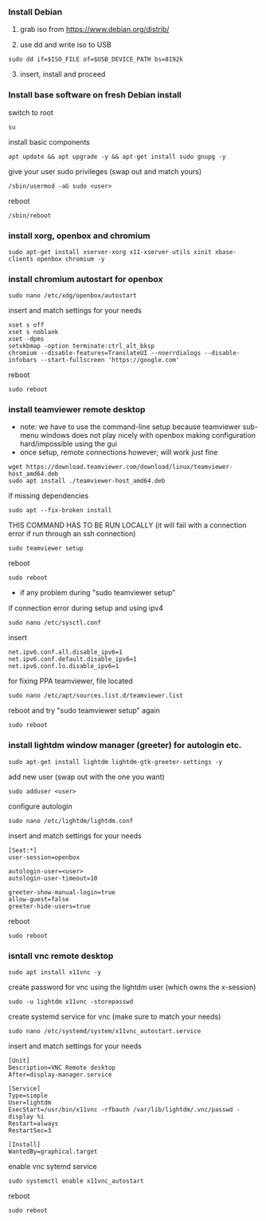 ### Install Debian
1. grab iso from https://www.debian.org/distrib/

2. use dd and write iso to USB
```
sudo dd if=$ISO_FILE of=$USB_DEVICE_PATH bs=8192k
```

3. insert, install and proceed

### Install base software on fresh Debian install
switch to root
```
su
```
install basic components
```
apt update && apt upgrade -y && apt-get install sudo gnupg -y
```

give your user sudo privileges (swap out <user> and match yours)
```
/sbin/usermod -aG sudo <user>
```

reboot
```
/sbin/reboot
```

### install xorg, openbox and chromium
```
sudo apt-get install xserver-xorg x11-xserver-utils xinit xbase-clients openbox chromium -y
```

### install chromium autostart for openbox
```
sudo nano /etc/xdg/openbox/autostart
```

insert and match settings for your needs
```
xset s off
xset s noblank
xset -dpms
setxkbmap -option terminate:ctrl_alt_bksp
chromium --disable-features=TranslateUI --noerrdialogs --disable-infobars --start-fullscreen 'https://google.com'
```

reboot
```
sudo reboot
```

### install teamviewer remote desktop
* note: we have to use the command-line setup because teamviewer sub-menu windows
does not play nicely with openbox making configuration hard/impossible using the gui
* once setup, remote connections however; will work just fine

```
wget https://download.teamviewer.com/download/linux/teamviewer-host_amd64.deb
sudo apt install ./teamviewer-host_amd64.deb
```
if missing dependencies
```
sudo apt --fix-broken install
```

THIS COMMAND HAS TO BE RUN LOCALLY (it will fail with a connection error if run through an ssh connection)
```
sudo teamviewer setup
```

reboot
```
sudo reboot
```

* if any problem during "sudo teamviewer setup"

if connection error during setup and using ipv4
```
sudo nano /etc/sysctl.conf
```

insert
```
net.ipv6.conf.all.disable_ipv6=1
net.ipv6.conf.default.disable_ipv6=1
net.ipv6.conf.lo.disable_ipv6=1
```

for fixing PPA teamviewer, file located
```
sudo nano /etc/apt/sources.list.d/teamviewer.list
```

reboot and try "sudo teamviewer setup" again
```
sudo reboot
```

### install lightdm window manager (greeter) for autologin etc.
```
sudo apt-get install lightdm lightdm-gtk-greeter-settings -y
```

add new user (swap out <user> with the one you want)
```
sudo adduser <user>
```

configure autologin
```
sudo nano /etc/lightdm/lightdm.conf
```

insert and match settings for your needs
```
[Seat:*]
user-session=openbox

autologin-user=<user>
autologin-user-timeout=10

greeter-show-manual-login=true
allow-guest=false
greeter-hide-users=true
```

reboot
```
sudo reboot
```

### isntall vnc remote desktop
```
sudo apt install x11vnc -y
```

create password for vnc using the lightdm user (which owns the x-session)
```
sudo -u lightdm x11vnc -storepasswd
```

create systemd service for vnc (make sure to match your needs)
```
sudo nano /etc/systemd/system/x11vnc_autostart.service
```

insert and match settings for your needs
```
[Unit]
Description=VNC Remote desktop
After=display-manager.service

[Service]
Type=simple
User=lightdm
ExecStart=/usr/bin/x11vnc -rfbauth /var/lib/lightdm/.vnc/passwd -display %i
Restart=always
RestartSec=3

[Install]
WantedBy=graphical.target
```

enable vnc sytemd service
```
sudo systemctl enable x11vnc_autostart
```

reboot
```
sudo reboot
```
